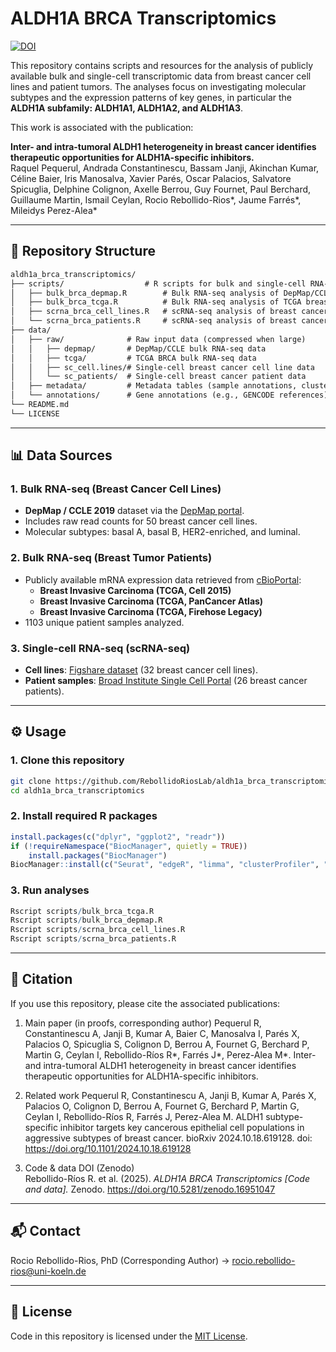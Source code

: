 # ALDH1A BRCA Transcriptomics

[![DOI](https://zenodo.org/badge/DOI/10.5281/zenodo.16951047.svg)](https://doi.org/10.5281/zenodo.16951047)


This repository contains scripts and resources for the analysis of publicly available bulk and single-cell transcriptomic data from breast cancer cell lines and patient tumors. The analyses focus on investigating molecular subtypes and the expression patterns of key genes, in particular the **ALDH1A subfamily: ALDH1A1, ALDH1A2, and ALDH1A3**. 

This work is associated with the publication:  

**Inter- and intra-tumoral ALDH1 heterogeneity in breast cancer identifies therapeutic opportunities for ALDH1A-specific inhibitors.**  
Raquel Pequerul, Andrada Constantinescu, Bassam Janji, Akinchan Kumar, Céline Baier, Iris Manosalva, Xavier Parés, Oscar Palacios, Salvatore Spicuglia, Delphine Colignon, Axelle Berrou, Guy Fournet, Paul Berchard, Guillaume Martin, Ismail Ceylan, Rocio Rebollido-Rios*, Jaume Farrés*, Mileidys Perez-Alea*  

---

## 📂 Repository Structure

```markdown
aldh1a_brca_transcriptomics/
├── scripts/                  # R scripts for bulk and single-cell RNA-seq analyses
│   ├── bulk_brca_depmap.R        # Bulk RNA-seq analysis of DepMap/CCLE breast cancer cell lines
│   ├── bulk_brca_tcga.R          # Bulk RNA-seq analysis of TCGA breast cancer cohorts
│   ├── scrna_brca_cell_lines.R   # scRNA-seq analysis of breast cancer cell lines
│   └── scrna_brca_patients.R     # scRNA-seq analysis of breast cancer patient tumors
├── data/
│   ├── raw/              # Raw input data (compressed when large)
│   │   ├── depmap/       # DepMap/CCLE bulk RNA-seq data
│   │   ├── tcga/         # TCGA BRCA bulk RNA-seq data
│   │   ├── sc_cell.lines/# Single-cell breast cancer cell line data
│   │   └── sc_patients/  # Single-cell breast cancer patient data
│   ├── metadata/         # Metadata tables (sample annotations, cluster info, etc.)
│   └── annotations/      # Gene annotations (e.g., GENCODE references)
└── README.md
└── LICENSE
```

---

## 📊 Data Sources

### 1. Bulk RNA-seq (Breast Cancer Cell Lines)
- **DepMap / CCLE 2019** dataset via the [DepMap portal](https://depmap.org/portal/).  
- Includes raw read counts for 50 breast cancer cell lines.  
- Molecular subtypes: basal A, basal B, HER2-enriched, and luminal.  

### 2. Bulk RNA-seq (Breast Tumor Patients)
- Publicly available mRNA expression data retrieved from [cBioPortal](https://www.cbioportal.org):  
  - **Breast Invasive Carcinoma (TCGA, Cell 2015)**  
  - **Breast Invasive Carcinoma (TCGA, PanCancer Atlas)**  
  - **Breast Invasive Carcinoma (TCGA, Firehose Legacy)**  
- 1103 unique patient samples analyzed.  

### 3. Single-cell RNA-seq (scRNA-seq)
- **Cell lines**: [Figshare dataset](https://figshare.com/articles/dataset/Single_Cell_Breast_Cancer_cell-line_Atlas/15022698) (32 breast cancer cell lines).  
- **Patient samples**: [Broad Institute Single Cell Portal](https://singlecell.broadinstitute.org/single_cell/study/SCP103930) (26 breast cancer patients).  

---

## ⚙️ Usage

### 1. Clone this repository
```bash
git clone https://github.com/RebollidoRiosLab/aldh1a_brca_transcriptomics.git
cd aldh1a_brca_transcriptomics
```  

### 2. Install required R packages
```r
install.packages(c("dplyr", "ggplot2", "readr"))
if (!requireNamespace("BiocManager", quietly = TRUE))
    install.packages("BiocManager")
BiocManager::install(c("Seurat", "edgeR", "limma", "clusterProfiler", "org.Hs.eg.db"))
```   

### 3. Run analyses
```r
Rscript scripts/bulk_brca_tcga.R
Rscript scripts/bulk_brca_depmap.R
Rscript scripts/scrna_brca_cell_lines.R
Rscript scripts/scrna_brca_patients.R
``` 

---

## 📖 Citation

If you use this repository, please cite the associated publications:

 1.	Main paper (in proofs, corresponding author)
Pequerul R, Constantinescu A, Janji B, Kumar A, Baier C, Manosalva I, Parés X, Palacios O, Spicuglia S, Colignon D, Berrou A, Fournet G, Berchard P, Martin G, Ceylan I, Rebollido-Ríos R*, Farrés J*, Perez-Alea M*.
Inter- and intra-tumoral ALDH1 heterogeneity in breast cancer identifies therapeutic opportunities for ALDH1A-specific inhibitors.
	
 2.	Related work
Pequerul R, Constantinescu A, Janji B, Kumar A, Parés X, Palacios O, Colignon D, Berrou A, Fournet G, Berchard P, Martin G, Ceylan I, Rebollido-Ríos R, Farrés J, Perez-Alea M.
ALDH1 subtype-specific inhibitor targets key cancerous epithelial cell populations in aggressive subtypes of breast cancer.
bioRxiv 2024.10.18.619128. doi: https://doi.org/10.1101/2024.10.18.619128
	
3. Code & data DOI (Zenodo)  
Rebollido-Ríos R. et al. (2025). *ALDH1A BRCA Transcriptomics [Code and data].* Zenodo. https://doi.org/10.5281/zenodo.16951047

---

## 📬 Contact
Rocio Rebollido-Rios, PhD (Corresponding Author) -> rocio.rebollido-rios@uni-koeln.de

---

## 📜 License
Code in this repository is licensed under the [MIT License](LICENSE).

